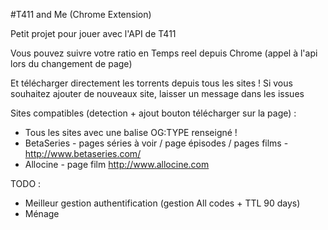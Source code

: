 #T411 and Me 
(Chrome Extension)

Petit projet pour jouer avec l'API de T411

Vous pouvez suivre votre ratio en Temps reel depuis Chrome (appel à l'api lors du changement de page)


Et télécharger directement les torrents depuis tous les sites ! Si vous souhaitez ajouter de nouveaux site, laisser un message dans les issues

Sites compatibles (detection + ajout bouton télécharger sur la page) : 

- Tous les sites avec une balise OG:TYPE renseigné !
- BetaSeries - pages séries à voir / page épisodes / pages films - <http://www.betaseries.com/>
- Allocine - page film <http://www.allocine.com>

TODO : 

- Meilleur gestion authentification (gestion All codes + TTL 90 days)
- Ménage 